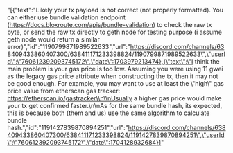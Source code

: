 "[{\"text\":\"Likely your tx payload is not correct (not properly formatted). You can either use bundle validation endpoint (https://docs.bloxroute.com/apis/bundle-validation) to check the raw tx byte, or send the raw tx directly to geth node for testing purpose (i assume geth node would return a similar error)\",\"id\":\"1190799871989522633\",\"url\":\"https://discord.com/channels/638409433860407300/638411171233398824/1190799871989522633\",\"userId\":\"760612392093745172\",\"date\":1703979213474},{\"text\":\"I think the main problem is your gas price is too low. Assuming you were using 11 gwei as the legacy gas price attribute when constructing the tx, then it may not be good enough. For example, you may want to use at least the \\\"high\\\" gas price value from etherscan gas tracker: https://etherscan.io/gastracker\\n\\nUsually a higher gas price would make your tx get confirmed faster.\\n\\nAs for the same bundle hash, its expected, this is because both (them and us) use the same algorithm to calculate bundle hash.\",\"id\":\"1191427839870894251\",\"url\":\"https://discord.com/channels/638409433860407300/638411171233398824/1191427839870894251\",\"userId\":\"760612392093745172\",\"date\":1704128932684}]"